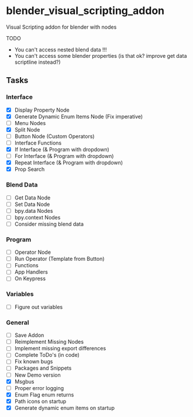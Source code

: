 # blender_visual_scripting_addon
Visual Scripting addon for blender with nodes


TODO
- You can't access nested blend data !!!
- You can't access some blender properties (is that ok? improve get data scriptline instead?)


## Tasks
### Interface
- [X] Display Property Node
- [X] Generate Dynamic Enum Items Node (Fix imperative)
- [ ] Menu Nodes
- [X] Split Node
- [ ] Button Node (Custom Operators)
- [ ] Interface Functions
- [X] If Interface (& Program with dropdown)
- [ ] For Interface (& Program with dropdown)
- [X] Repeat Interface (& Program with dropdown)
- [X] Prop Search

### Blend Data
- [ ] Get Data Node
- [ ] Set Data Node
- [ ] bpy.data Nodes
- [ ] bpy.context Nodes
- [ ] Consider missing blend data

### Program
- [ ] Operator Node
- [ ] Run Operator (Template from Button)
- [ ] Functions
- [ ] App Handlers
- [ ] On Keypress

### Variables
- [ ] Figure out variables

### General
- [ ] Save Addon
- [ ] Reimplement Missing Nodes
- [ ] Implement missing export differences
- [ ] Complete ToDo's (in code)
- [ ] Fix known bugs
- [ ] Packages and Snippets
- [ ] New Demo version
- [X] Msgbus
- [ ] Proper error logging
- [X] Enum Flag enum returns
- [X] Path icons on startup
- [X] Generate dynamic enum items on startup